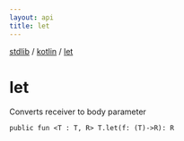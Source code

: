 ```yaml
---
layout: api
title: let
---
```

[stdlib](../index.html) / [kotlin](index.html) / [let](let.html)

# let
Converts receiver to body parameter
```
public fun <T : T, R> T.let(f: (T)->R): R
```
